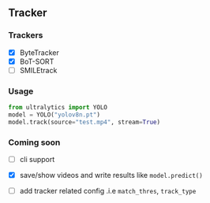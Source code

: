 ## Tracker

### Trackers
- [X] ByteTracker
- [X] BoT-SORT
- [ ] SMILEtrack

### Usage
```python
from ultralytics import YOLO
model = YOLO("yolov8n.pt")
model.track(source="test.mp4", stream=True)
```

### Coming soon
- [ ] cli support
- [X] save/show videos and write results like `model.predict()`
- [ ] add tracker related config .i.e `match_thres`, `track_type`

